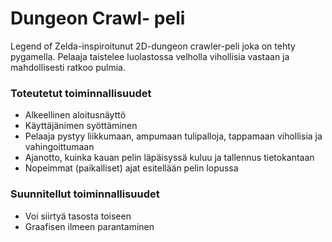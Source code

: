 # Dungeon Crawl- peli 
Legend of Zelda-inspiroitunut 2D-dungeon crawler-peli joka on tehty pygamella.
Pelaaja taistelee luolastossa velholla vihollisia vastaan ja mahdollisesti
ratkoo pulmia.

### Toteutetut toiminnallisuudet
- Alkeellinen aloitusnäyttö
- Käyttäjänimen syöttäminen
- Pelaaja pystyy liikkumaan, ampumaan tulipalloja, tappamaan vihollisia ja vahingoittumaan
- Ajanotto, kuinka kauan pelin läpäisyssä kuluu ja tallennus tietokantaan
- Nopeimmat (paikalliset) ajat esitellään pelin lopussa

### Suunnitellut toiminnallisuudet
- Voi siirtyä tasosta toiseen
- Graafisen ilmeen parantaminen
